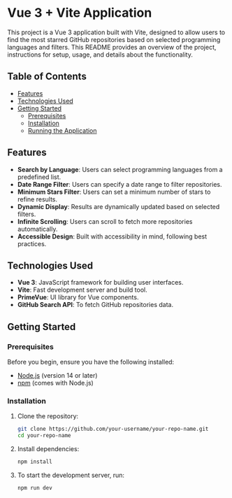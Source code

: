 # Vue 3 + Vite Application

This project is a Vue 3 application built with Vite, designed to allow users to find the most starred GitHub repositories based on selected programming languages and filters. This README provides an overview of the project, instructions for setup, usage, and details about the functionality.

## Table of Contents
- [Features](#features)
- [Technologies Used](#technologies-used)
- [Getting Started](#getting-started)
    - [Prerequisites](#prerequisites)
    - [Installation](#installation)
    - [Running the Application](#running-the-application)

## Features
- **Search by Language**: Users can select programming languages from a predefined list.
- **Date Range Filter**: Users can specify a date range to filter repositories.
- **Minimum Stars Filter**: Users can set a minimum number of stars to refine results.
- **Dynamic Display**: Results are dynamically updated based on selected filters.
- **Infinite Scrolling**: Users can scroll to fetch more repositories automatically.
- **Accessible Design**: Built with accessibility in mind, following best practices.

## Technologies Used
- **Vue 3**: JavaScript framework for building user interfaces.
- **Vite**: Fast development server and build tool.
- **PrimeVue**: UI library for Vue components.
- **GitHub Search API**: To fetch GitHub repositories data.

## Getting Started

### Prerequisites
Before you begin, ensure you have the following installed:
- [Node.js](https://nodejs.org/) (version 14 or later)
- [npm](https://www.npmjs.com/) (comes with Node.js)

### Installation
1. Clone the repository:
   ```bash
   git clone https://github.com/your-username/your-repo-name.git
   cd your-repo-name
   
2. Install dependencies:
   ```bash
   npm install

3. To start the development server, run:
   ```bash
   npm run dev

